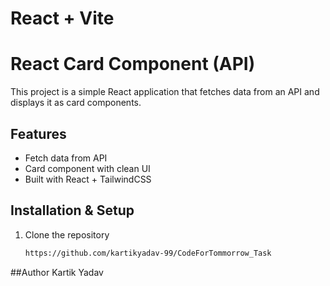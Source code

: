# React + Vite

# React Card Component (API)

This project is a simple React application that fetches data from an API and displays it as card components.  

## Features
- Fetch data from API
- Card component with clean UI
- Built with React + TailwindCSS

## Installation & Setup
1. Clone the repository  
   ```bash
   https://github.com/kartikyadav-99/CodeForTommorrow_Task

##Author
Kartik Yadav



